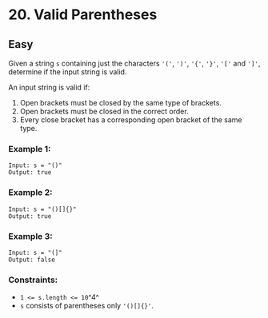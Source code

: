 # 20. Valid Parentheses


## Easy

Given a string `s` containing just the characters `'('`, `')'`, `'{'`, `'}'`, `'['` and `']'`, determine if the input string is valid.

An input string is valid if:

1. Open brackets must be closed by the same type of brackets.
1. Open brackets must be closed in the correct order.
1. Every close bracket has a corresponding open bracket of the same type.

### Example 1:
```console
Input: s = "()"
Output: true
```

### Example 2:
```console
Input: s = "()[]{}"
Output: true
```

### Example 3:
```console
Input: s = "(]"
Output: false
```

### Constraints:

- `1 <= s.length <= 10`^4^
- `s` consists of parentheses only `'()[]{}'`.
